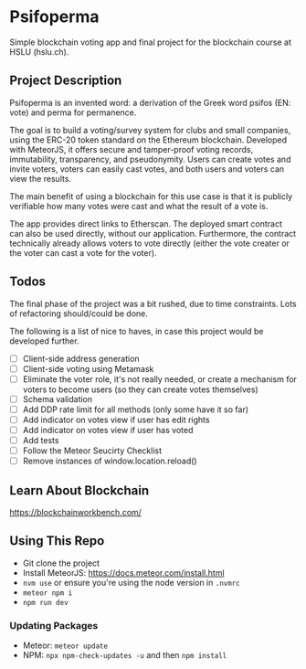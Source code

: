 # Psifoperma

Simple blockchain voting app and final project for the blockchain course at HSLU (hslu.ch).

## Project Description

Psifoperma is an invented word: a derivation of the Greek word psifos (EN: vote) and perma for permanence.

The goal is to build a voting/survey system for clubs and small companies, using the ERC-20 token standard on the Ethereum blockchain. Developed with MeteorJS, it offers secure and tamper-proof voting records, immutability, transparency, and pseudonymity. Users can create votes and invite voters, voters can easily cast votes, and both users and voters can view the results.

The main benefit of using a blockchain for this use case is that it is publicly verifiable how many votes were cast and what the result of a vote is.

The app provides direct links to Etherscan. The deployed smart contract can also be used directly, without our application. Furthermore, the contract technically already allows voters to vote directly (either the vote creater or the voter can cast a vote for the voter).

## Todos

The final phase of the project was a bit rushed, due to time constraints. Lots of refactoring should/could be done.

The following is a list of nice to haves, in case this project would be developed further.

-   [ ] Client-side address generation
-   [ ] Client-side voting using Metamask
-   [ ] Eliminate the voter role, it's not really needed, or create a mechanism for voters to become users (so they can create votes themselves)
-   [ ] Schema validation
-   [ ] Add DDP rate limit for all methods (only some have it so far)
-   [ ] Add indicator on votes view if user has edit rights
-   [ ] Add indicator on votes view if user has voted
-   [ ] Add tests
-   [ ] Follow the Meteor Seucirty Checklist
-   [ ] Remove instances of window.location.reload()

## Learn About Blockchain

https://blockchainworkbench.com/

## Using This Repo

-   Git clone the project
-   Install MeteorJS: https://docs.meteor.com/install.html
-   `nvm use` or ensure you're using the node version in `.nvmrc`
-   `meteor npm i`
-   `npm run dev`

### Updating Packages

-   Meteor: `meteor update`
-   NPM: `npx npm-check-updates -u` and then `npm install`
